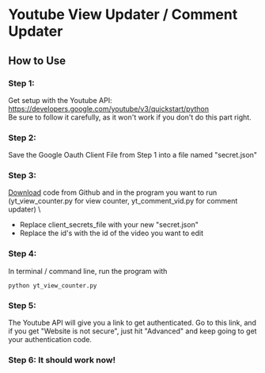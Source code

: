 # Youtube View Updater / Comment Updater

## How to Use

### Step 1: 
Get setup with the Youtube API: https://developers.google.com/youtube/v3/quickstart/python \
Be sure to follow it carefully, as it won't work if you don't do this part right. 
### Step 2: 
Save the Google Oauth Client File from Step 1 into a file named "secret.json" 
### Step 3: 
[Download](https://github.com/nang149/youtubeviewcounter.git) code from Github and in the program you want to run (yt_view_counter.py for view counter, yt_comment_vid.py for comment updater) \
* Replace client_secrets_file with your new "secret.json" 
* Replace the id's with the id of the video you want to edit 
### Step 4:
In terminal / command line, run the program with
```
python yt_view_counter.py
```
### Step 5: 
The Youtube API will give you a link to get authenticated. Go to this link, and if you get "Website is not secure", just hit "Advanced" and keep going to get your authentication code.
### Step 6: It should work now!
	